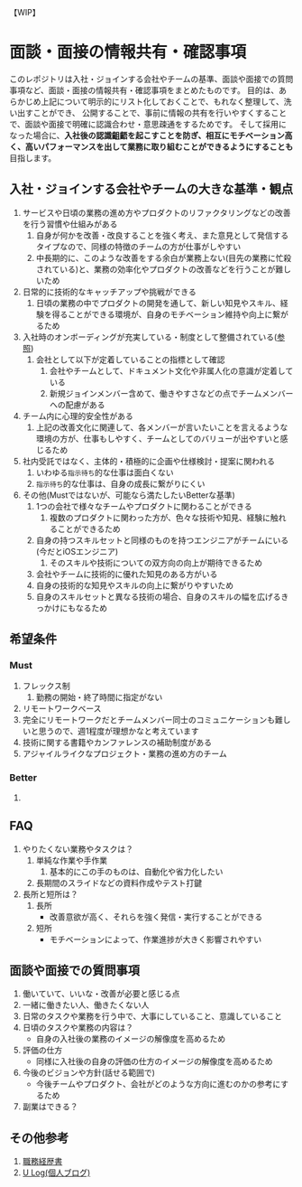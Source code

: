 【WIP】
# 面談・面接の情報共有・確認事項
このレポジトリは入社・ジョインする会社やチームの基準、面談や面接での質問事項など、面談・面接の情報共有・確認事項をまとめたものです。
目的は、あらかじめ上記について明示的にリスト化しておくことで、もれなく整理して、洗い出すことができ、
公開することで、事前に情報の共有を行いやすくすることで、面談や面接で明確に認識合わせ・意思疎通をするためです。
そして採用になった場合に、**入社後の認識齟齬を起こすことを防ぎ、相互にモチベーション高く、高いパフォーマンスを出して業務に取り組むことができるようにすることも**目指します。

## 入社・ジョインする会社やチームの大きな基準・観点
1. サービスや日頃の業務の進め方やプロダクトのリファクタリングなどの改善を行う習慣や仕組みがある
    1. 自身が何かを改善・改良することを強く考え、また意見として発信するタイプなので、同様の特徴のチームの方が仕事がしやすい
    2. 中長期的に、このような改善をする余白が業務上ない(目先の業務に忙殺されている)と、業務の効率化やプロダクトの改善などを行うことが難しいため
2. 日常的に技術的なキャッチアップや挑戦ができる
    1. 日頃の業務の中でプロダクトの開発を通して、新しい知見やスキル、経験を得ることができる環境が、自身のモチベーション維持や向上に繋がるため
3. 入社時のオンボーディングが充実している・制度として整備されている([参照](https://ulog.sugiy.com/onboarding-process/))
    1. 会社として以下が定着していることの指標として確認 
        1. 会社やチームとして、ドキュメント文化や非属人化の意識が定着している
        2. 新規ジョインメンバー含めて、働きやすさなどの点でチームメンバーへの配慮がある
4. チーム内に心理的安全性がある
    1. 上記の改善文化に関連して、各メンバーが言いたいことを言えるような環境の方が、仕事もしやすく、チームとしてのバリューが出やすいと感じるため
5. 社内受託ではなく、主体的・積極的に企画や仕様検討・提案に関われる
   1. いわゆる`指示待ち`的な仕事は面白くない
    2. `指示待ち`的な仕事は、自身の成長に繋がりにくい
6. その他(Mustではないが、可能なら満たしたいBetterな基準)
    1. 1つの会社で様々なチームやプロダクトに関わることができる
        1. 複数のプロダクトに関わった方が、色々な技術や知見、経験に触れることができるため
    2. 自身の持つスキルセットと同様のものを持つエンジニアがチームにいる(今だとiOSエンジニア)
        1. そのスキルや技術についての双方向の向上が期待できるため
    3. 会社やチームに技術的に優れた知見のある方がいる
      1. 自身の技術的な知見やスキルの向上に繋がりやすいため
      2. 自身のスキルセットと異なる技術の場合、自身のスキルの幅を広げるきっかけにもなるため
  
## 希望条件
### Must
1. フレックス制
    1. 勤務の開始・終了時間に指定がない
2.   リモートワークベース
  1. 完全にリモートワークだとチームメンバー同士のコミュニケーションも難しいと思うので、週1程度が理想かなと考えています
3. 技術に関する書籍やカンファレンスの補助制度がある
4. アジャイルライクなプロジェクト・業務の進め方のチーム

### Better
1. 

## FAQ
1. やりたくない業務やタスクは？
    1. 単純な作業や手作業
        1. 基本的にこの手のものは、自動化や省力化したい
    2. 長期間のスライドなどの資料作成やテスト打鍵
2. 長所と短所は？
    1. 長所
       - 改善意欲が高く、それらを強く発信・実行することができる
    2. 短所
        - モチベーションによって、作業進捗が大きく影響されやすい

## 面談や面接での質問事項
1. 働いていて、いいな・改善が必要と感じる点
2. 一緒に働きたい人、働きたくない人
2. 日常のタスクや業務を行う中で、大事にしていること、意識していること
3. 日頃のタスクや業務の内容は？
    - 自身の入社後の業務のイメージの解像度を高めるため
4. 評価の仕方
    - 同様に入社後の自身の評価の仕方のイメージの解像度を高めるため
5. 今後のビジョンや方針(話せる範囲で)
    - 今後チームやプロダクト、会社がどのような方向に進むのかの参考にするため
3. 副業はできる？

## その他参考
1. [職務経歴書](https://github.com/u5-03/Curriculum-vitae)
2. [U Log(個人ブログ)](https://ulog.sugiy.com)

